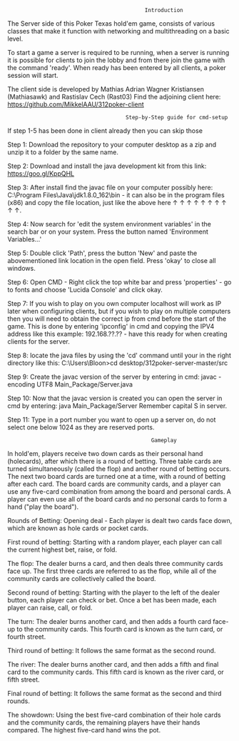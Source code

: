                                                Introduction

The Server side of this Poker Texas hold'em game, consists of various classes that make it function with networking and multithreading on a basic level.

To start a game a server is required to be running, when a server is running it is possible for clients to join the lobby and from there join the game with the command 'ready'. When ready has been entered by all clients, a poker session will start.

The client side is developed by Mathias Adrian Wagner Kristiansen (Mathiasawk) and Rastislav Cech (Rast03)
Find the adjoining client here: https://github.com/MikkelAAU/312poker-client

                                         Step-by-Step guide for cmd-setup

If step 1-5 has been done in client already then you can skip those

Step 1: Download the repository to your computer desktop as a zip and unzip it to a folder by the same name.

Step 2: Download and install the java development kit from this link: https://goo.gl/KppQHL

Step 3: After install find the javac file on your computer possibly here: C:\Program Files\Java\jdk1.8.0_162\bin - it can also be in the program files (x86) and copy the file location, just like the above here ↑ ↑ ↑ ↑ ↑ ↑ ↑ ↑ ↑ ↑.

Step 4: Now search for 'edit the system environment variables' in the search bar or on your system. Press the button named 'Environment Variables...'

Step 5: Double click 'Path', press the button 'New' and paste the abovementioned link location in the open field. Press 'okay' to close all windows.

Step 6: Open CMD - Right click the top white bar and press 'properties' - go to fonts and choose 'Lucida Console' and click okay.

Step 7: If you wish to play on you own computer localhost will work as IP later when configuring clients, but if you wish to play on multiple computers then you will need to obtain the correct ip from cmd before the start of the game. This is done by entering 'ipconfig' in cmd and copying the IPV4 address like this example: 192.168.??.?? - have this ready for when creating clients for the server.

Step 8: locate the java files by using the 'cd' command until your in the right directory like this: C:\Users\Bloon>cd desktop/312poker-server-master/src

Step 9: Create the javac version of the server by entering in cmd: javac -encoding UTF8 Main_Package/Server.java

Step 10: Now that the javac version is created you can open the server in cmd by entering: java Main_Package/Server Remember capital S in server.

Step 11: Type in a port number you want to open up a server on, do not select one below 1024 as they are reserved ports.

                                                 Gameplay

In hold'em, players receive two down cards as their personal hand (holecards), after which there is a round of betting. Three table cards are turned simultaneously (called the flop) and another round of betting occurs. The next two board cards are turned one at a time, with a round of betting after each card. The board cards are community cards, and a player can use any five-card combination from among the board and personal cards. A player can even use all of the board cards and no personal cards to form a hand ("play the board").

Rounds of Betting: Opening deal - Each player is dealt two cards face down, which are known as hole cards or pocket cards.

First round of betting: Starting with a random player, each player can call the current highest bet, raise, or fold.

The flop: The dealer burns a card, and then deals three community cards face up. The first three cards are referred to as the flop, while all of the community cards are collectively called the board.

Second round of betting: Starting with the player to the left of the dealer button, each player can check or bet. Once a bet has been made, each player can raise, call, or fold.

The turn: The dealer burns another card, and then adds a fourth card face-up to the community cards. This fourth card is known as the turn card, or fourth street.

Third round of betting: It follows the same format as the second round.

The river: The dealer burns another card, and then adds a fifth and final card to the community cards. This fifth card is known as the river card, or fifth street.

Final round of betting: It follows the same format as the second and third rounds.

The showdown: Using the best five-card combination of their hole cards and the community cards, the remaining players have their hands compared. The highest five-card hand wins the pot.
